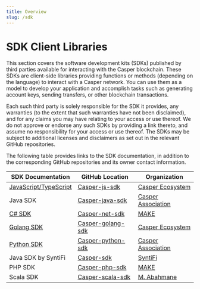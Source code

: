 ```yaml
---
title: Overview
slug: /sdk
---
```


# SDK Client Libraries

This section covers the software development kits (SDKs) published by third parties available for interacting with the Casper blockchain. These SDKs are client-side libraries providing functions or methods (depending on the language) to interact with a Casper network. You can use them as a model to develop your application and accomplish tasks such as generating account keys, sending transfers, or other blockchain transactions.

Each such third party is solely responsible for the SDK it provides, any warranties (to the extent that such warranties have not been disclaimed), and for any claims you may have relating to your access or use thereof. We do not approve or endorse any such SDKs by providing a link thereto, and assume no responsibility for your access or use thereof. The SDKs may be subject to additional licenses and disclaimers as set out in the relevant GitHub repositories.

The following table provides links to the SDK documentation, in addition to the corresponding GitHub repositories and its owner contact information.

| SDK Documentation      | GitHub Location      | Organization |
| ---------------------- | -------------------- | ---------- |
|[JavaScript/TypeScript](/developers/dapps/sdk/script-sdk) | [Casper-js-sdk](https://github.com/casper-ecosystem/casper-js-sdk/)| [Casper Ecosystem](https://github.com/casper-ecosystem) |
|Java SDK | [Casper-java-sdk](https://github.com/casper-network/casper-java-sdk/)| [Casper Association](https://github.com/casper-network)|
|[C# SDK](/developers/dapps/sdk/csharp-sdk)|[Casper-net-sdk](https://github.com/make-software/casper-net-sdk)| [MAKE](https://github.com/make-software) |
|[Golang SDK](/developers/dapps/sdk/go-sdk) |[Casper-golang-sdk](https://github.com/casper-ecosystem/casper-golang-sdk/)| [Casper Ecosystem](https://github.com/casper-ecosystem) |
|[Python SDK](/developers/dapps/sdk/python-sdk) |[Casper-python-sdk](https://github.com/casper-network/casper-python-sdk/)| [Casper Association](https://github.com/casper-network) |
|Java SDK by SyntiFi|[Casper-sdk](https://github.com/syntifi/casper-sdk)| [SyntiFi](https://github.com/syntifi) |
|PHP SDK|[Casper-php-sdk](https://github.com/make-software/casper-php-sdk)| [MAKE](https://github.com/make-software) |
| Scala SDK | [Casper-scala-sdk](https://github.com/abahmanem/casper-scala-sdk) | [M. Abahmane](https://github.com/abahmanem) |